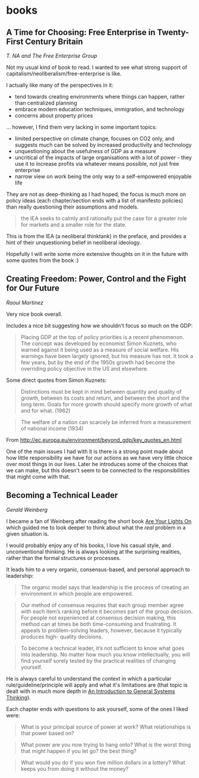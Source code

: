 # books

## A Time for Choosing: Free Enterprise in Twenty-First Century Britain

_T. NA and The Free Enterprise Group_

Not my usual kind of book to read. I wanted to see what strong support of capitalism/neoliberalism/free-enterprise is like.

I actually like many of the perspectives in it:
* tend towards creating environments where things can happen, rather than centralized planning
* embrace modern education techniques, immigration, and technology
* concerns about property prices

... however, I find them very lacking in some important topics:
* limited perspective on climate change, focuses on CO2 only, and suggests much can be solved by increased productivity and technology
* unquestioning about the usefulness of GDP as a measure
* uncritical of the impacts of large organisations with a lot of power - they use it to increase profits via whatever means possible, not just free enterprise
* narrow view on work being the only way to a self-empowered enjoyable life

They are not as deep-thinking as I had hoped, the focus is much more on policy ideas (each chapter/section ends with a list of manifesto policies) than really questioning their assumptions and models.

> the IEA seeks to calmly and rationally put the case for a greater role for markets and a smaller role for the state.

This is from the IEA (a neoliberal thinktank) in the preface, and provides a hint of their unquestioning belief in neoliberal ideology.

Hopefully I will write some more extensive thoughts on it in the future with some quotes from the book :)

## Creating Freedom: Power, Control and the Fight for Our Future

_Raoul Martinez_

Very nice book overall.

Includes a nice bit suggesting how we shouldn't focus so much on the GDP:

> Placing GDP at the top of policy priorities is a recent phenomenon. The concept was developed by economist Simon Kuznets, who warned against it being used as a measure of social welfare. His warnings have been largely ignored, but his measure has not. It took a few years, but by the end of the 1950s growth had become the overriding policy objective in the US and elsewhere.

Some direct quotes from Simon Kuznets:

> Distinctions must be kept in mind between quantity and quality of growth, between its costs and return, and between the short and the long term. Goals for more growth should specify more growth of what and for what. (1962)

> The welfare of a nation can scarcely be inferred from a measurement of national income (1934)

From http://ec.europa.eu/environment/beyond_gdp/key_quotes_en.html

One of the main issues I had with it is there is a strong point made about how little responsibility we have for our actions as we have very little choice over most things in our lives. Later he introduces some of the choices that we can make, but this doesn't seem to be connected to the responsibilities that might come with that.

## Becoming a Technical Leader

_Gerald Weinberg_

I became a fan of Weinberg after reading the short book [Are Your Lights On](http://www.geraldmweinberg.com/Site/AYLO.html) which guided me to look deeper to think about what the _real_ problem in a given situation is.

I would probably enjoy any of his books, I love his casual style, and unconventional thinking. He is always looking at the surprising realities, rather than the formal structures or processes.

It leads him to a very organic, consensus-based, and personal approach to leadership:

> The organic model says that leadership is the process of creating an environment in which people are empowered.

> Our method of consensus requires that each group member agree with each item’s ranking before it becomes part of the group decision. For people not experienced at consensus decision making, this method can at times be both time-consuming and frustrating. It appeals to problem-solving leaders, however, because it typically produces high- quality decisions.

> To become a technical leader, it’s not sufficient to know what goes into leadership. No matter how much you know intellectually, you will find yourself sorely tested by the practical realities of changing yourself.

He is always careful to understand the context in which a particular rule/guideline/principle will apply and what it's limitations are (that topic is dealt with in much more depth in [An Introduction to General Systems Thinking](http://www.geraldmweinberg.com/Site/General_Systems.html)).

Each chapter ends with questions to ask yourself, some of the ones I liked were:

> What is your principal source of power at work? What relationships is that power based on?

> What power are you now trying to hang onto? What is the worst thing that might happen if you let go? the best thing?

> What would you do if you won five million dollars in a lottery? What keeps you from doing it without the money?